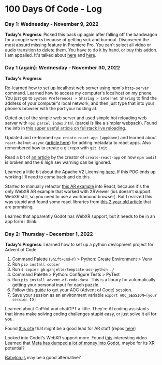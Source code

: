 # 100 Days Of Code - Log

### Day 1: Wednesday - November 9, 2022

**Today's Progress**: Picked this back up again after falling off the bandwagon for a couple weeks because of getting sick and burnout. Discovered the most absurd missing feature in Premiere Pro. You can't select all video or audio transition to delete them. You have to do it by hand, or buy this addon. I am appalled. It's talked about [here](https://adobe-video.uservoice.com/forums/911233-premiere-pro/suggestions/43571349-select-transitions-for-multiple-clips-at-once#:~:text=1.,%2B%20ALT%20%2B%20drag%2C%20etc.) and [here](https://community.adobe.com/t5/premiere-pro-discussions/how-to-remove-all-transitions/td-p/1631643/page/2).

### Day 1 (again): Wednesday - November 30, 2022

**Today's Progress**:

Re-learned how to set up localhost web server using npm's `http-server` command. Learned how to access my computer's localhost on my phone. You just go to `System Preferences > Sharing > Internet Sharing` to find the address of your computer's local network, and then just type that into your phone's browser with the port your hosting at.

Opted out of the simple web server and used simple hot reloading web server with `npx parcel index.html` (parcel is like a simpler webpack). Found the info in [this super useful article on fullstack live reloading](https://blog.logrocket.com/complete-guide-full-stack-live-reload/).

Updated and re-learned `npx create-react-app [appName]` and learned about `react-helmet-async` ([article here](https://designcode.io/react-hooks-handbook-seo-and-metadata)) for adding metadata to react apps. Also remembered how to create a git repo with `git init`

Read a bit of [an article](https://overreacted.io/npm-audit-broken-by-design/) by the creator of `create-react-app` on how `npm audit` is broken and the 6 high sev warning can be ignored.

Learned a little bit about the Apache V2 Licensing [here](https://fossa.com/blog/open-source-licenses-101-apache-license-2-0/). If this POC ends up working I'll need to come back and do this.

Started to manually refactor [this AR example](https://immersive-web.github.io/webxr-samples/immersive-ar-session.html) into React, because it's the only WebXR AR example that worked with XRViewer (ios doesn't support WebXR still, so you need to use a workaround browser). But I realized this was stupid and found some react libraries from [this 2 year old article](https://blog.dubenko.dev/react-xr/) that are promising.

Learned that apparently Godot has WebXR support, but it needs to be in an app form i think.

### Day 2: Thursday - December 1, 2022

**Today's Progress**: Learned how to set up a python devlopment project for Advent of Code.

1. Command Palette (`Shift+Cmd+P`) > Python: Create Environment > Venv
2. Run `pip install copier`
3. Run `$ copier gh:gahjelle/template-aoc-python ./`
4. Command Palette > Python: Configure Tests > PyTest
5. Run `pip install advent-of-code-data`. This is a library for automatically getting your personal input for each puzzle.
6. Follow [this guide](https://github.com/wimglenn/advent-of-code-wim/issues/1) to get your AOC (Advent of Code) session.
7. Save your session as an environment variable `export AOC_SESSION=[your session ID]`

Learned about CoPilot and chatGPT a little. They're AI coding assistants that kinna make solving coding challenges stupid easy, or just solve it all for you.

Found [this site](https://webxr-ios.webxrexperiments.com/splash.html) that might be a good lead for AR stuff (repos [here](https://github.com/MozillaReality/webxr-ios-js/network/members))

Looked into Godot's WebXR support more. Found [this](https://www.youtube.com/watch?v=UMKvSxUpsHA) interesting video. Learned that [Meta has dumped a lot of money into Godot](https://mixed-news.com/en/meta-invests-in-open-source-engine-godot-for-what-reason/), maybe for its XR potential?

[Babylon.js](https://doc.babylonjs.com/journey/theFirstStep) may be a good alternative?
